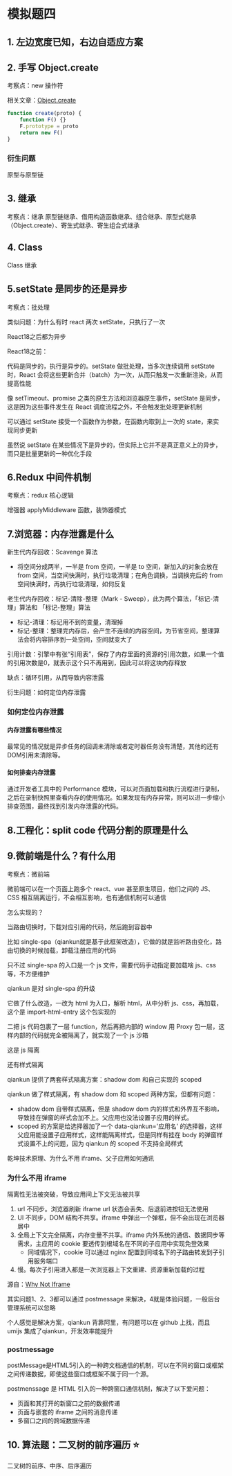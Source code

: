 # 模拟题四



## 1. 左边宽度已知，右边自适应方案



## 2. 手写 Object.create

考察点：new 操作符

相关文章：[Object.create](../JavaScript/Object.create)



```javascript
function create(proto) {
    function F() {}
    F.prototype = proto
    return new F()
}
```



### 衍生问题

原型与原型链





## 3. 继承

考察点：继承
原型链继承、借用构造函数继承、组合继承、原型式继承（Object.create）、寄生式继承、寄生组合式继承



## 4. Class

Class 继承



## 5.setState 是同步的还是异步

考察点：批处理

类似问题：为什么有时 react 两次 setState，只执行了一次

React18之后都为异步

React18之前：

代码是同步的，执行是异步的。setState 做批处理，当多次连续调用 setState 时，React 会将这些更新合并（batch）为一次，从而只触发一次重新渲染，从而提高性能

像 setTimeout、promise 之类的原生方法和浏览器原生事件，setState 是同步，这是因为这些事件发生在 React 调度流程之外，不会触发批处理更新机制

可以通过 setState 接受一个函数作为参数，在函数内取到上一次的 state，来实现同步更新

虽然说 setState 在某些情况下是异步的，但实际上它并不是真正意义上的异步，而只是批量更新的一种优化手段



## 6.Redux 中间件机制

考察点：redux 核心逻辑

增强器
applyMiddleware 函数，装饰器模式



## 7.浏览器：内存泄露是什么

新生代内存回收：Scavenge 算法

- 将空间分成两半，一半是 from 空间，一半是 to 空间，新加入的对象会放在 from 空间，当空间快满时，执行垃圾清理；在角色调换，当调换完后的 from 空间快满时，再执行垃圾清理，如何反复

老生代内存回收：标记-清除-整理（Mark - Sweep），此为两个算法，「标记-清理」算法和 「标记-整理」算法

- 标记-清理：标记用不到的变量，清理掉
- 标记-整理：整理完内存后，会产生不连续的内容空间，为节省空间，整理算法会将内容排序到一处空间，空间就变大了

引用计数：引擎中有张“引用表”，保存了内存里面的资源的引用次数，如果一个值的引用次数是0，就表示这个只不再用到，因此可以将这块内存释放

缺点：循环引用，从而导致内容泄露

衍生问题：如何定位内存泄露

### 如何定位内存泄露

#### 内存泄露有哪些情况

最常见的情况就是异步任务的回调未清除或者定时器任务没有清楚，其他的还有DOM引用未清除等。

#### 如何排查内存泄露

通过开发者工具中的 Performance 模块，可以对页面加载和执行流程进行录制，之后在录制快照里查看内存的使用情况。如果发现有内存异常，则可以进一步缩小排查范围，最终找到引发内存泄露的代码。



## 8.工程化：split code 代码分割的原理是什么





## 9.微前端是什么？有什么用

考察点：微前端

微前端可以在一个页面上跑多个 react、vue 甚至原生项目，他们之间的 JS、CSS 相互隔离运行，不会相互影响，也有通信机制可以通信

怎么实现的？

当路由切换时，下载对应引用的代码，然后跑到容器中

比如 single-spa（qiankun就是基于此框架改造），它做的就是监听路由变化，路由切换的时候加载，卸载注册应用的代码

只不过 single-spa 的入口是一个 js 文件，需要代码手动指定要加载啥 js、css等，不方便维护

qiankun 是对 single-spa 的升级

它做了什么改造，一改为 html 为入口，解析 html，从中分析 js、css，再加载，这个是 import-html-entry 这个包实现的

二把 js 代码包裹了一层 function，然后再把内部的 window 用 Proxy 包一层，这样内部的代码就完全被隔离了，就实现了一个 js 沙箱

这是 js 隔离

还有样式隔离

qiankun 提供了两套样式隔离方案：shadow dom 和自己实现的 scoped

qiankun 做了样式隔离，有 shadow dom 和 scoped 两种方案，但都有问题：

- shadow dom 自带样式隔离，但是 shadow dom 内的样式和外界互不影响，导致挂在弹窗的样式会加不上。父应用也没法设置子应用的样式。
- scoped 的方案是给选择器加了一个 data-qiankun='应用名' 的选择器，这样父应用能设置子应用样式，这样能隔离样式，但是同样有挂在 body 的弹窗样式设置不上的问题，因为 qiankun 的 scoped 不支持全局样式



乾坤技术原理、为什么不用 iframe、父子应用如何通讯





### 为什么不用 iframe

隔离性无法被突破，导致应用间上下文无法被共享

1. url 不同步。浏览器刷新 iframe url 状态会丢失、后退前进按钮无法使用
2. UI 不同步，DOM 结构不共享。iframe 中弹出一个弹框，但不会出现在浏览器居中
3. 全局上下文完全隔离，内存变量不共享。iframe 内外系统的通信、数据同步等需求，主应用的 cookie 要透传到根域名在不同的子应用中实现免登效果
   - 同域情况下，cookie 可以通过 nginx 配置到同域名下的子路由转发到子引用服务端口
4. 慢。每次子引用进入都是一次浏览器上下文重建、资源重新加载的过程

源自：[Why Not Iframe](https://www.yuque.com/kuitos/gky7yw/gesexv)

其实问题1、2、3都可以通过 postmessage 来解决，4就是体验问题，一般后台管理系统可以忽略

个人感觉是解决方案，qiankun 背靠阿里，有问题可以在 github 上找，而且 umijs 集成了qiankun，开发效率能提升



### postmessage 

postMessage是HTML5引入的一种跨文档通信的机制，可以在不同的窗口或框架之间传递数据，即使这些窗口或框架不属于同一个源。

postmenssage 是 HTML 引入的一种跨窗口通信机制，解决了以下爱问题：

- 页面和其打开的新窗口之前的数据传递
- 页面与嵌套的 iframe 之间的消息传递
- 多窗口之间的跨域数据传递





## 10. 算法题：二叉树的前序遍历 ⭐

二叉树的前序、中序、后序遍历














